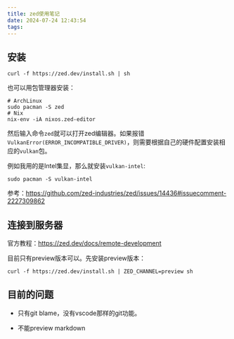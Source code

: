 ```yaml
---
title: zed使用笔记
date: 2024-07-24 12:43:54
tags:
---
```


## 安装

```shell
curl -f https://zed.dev/install.sh | sh
```

也可以用包管理器安装：

```shell
# ArchLinux
sudo pacman -S zed
# Nix
nix-env -iA nixos.zed-editor
```

然后输入命令`zed`就可以打开zed编辑器。如果报错`VulkanError(ERROR_INCOMPATIBLE_DRIVER)`，则需要根据自己的硬件配置安装相应的`vulkan`包。

例如我用的是Intel集显，那么就安装`vulkan-intel`:

```shell
sudo pacman -S vulkan-intel
```

参考：<https://github.com/zed-industries/zed/issues/14436#issuecomment-2227309862>

## 连接到服务器

官方教程：<https://zed.dev/docs/remote-development>

目前只有preview版本可以。先安装preview版本：

```shell
curl -f https://zed.dev/install.sh | ZED_CHANNEL=preview sh
```

## 目前的问题

- 只有git blame，没有vscode那样的git功能。

- 不能preview markdown
